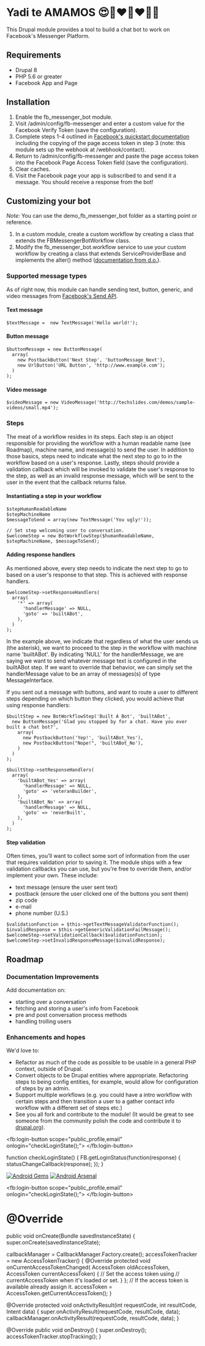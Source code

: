 # Yadi te AMAMOS 😍💓❤💓❤💓😍

This Drupal module provides a tool to build a chat bot to work on Facebook's Messenger
Platform. 

## Requirements

- Drupal 8
- PHP 5.6 or greater
- Facebook App and Page

## Installation

 1. Enable the fb_messenger_bot module.
 2. Visit /admin/config/fb-messenger and enter a custom value for the Facebook
    Verify Token (save the configuration).
 3. Complete steps 1-4 outlined in [Facebook's quickstart documentation](https://developers.facebook.com/docs/messenger-platform/quickstart)
    including the copying of the page access token in step 3 (note: this module sets up the webhook at /webhook/contact).
 4. Return to /admin/config/fb-messenger and paste the page access token into
    the Facebook Page Access Token field (save the configuration).
 5. Clear caches.
 6. Visit the Facebook page your app is subscribed to and send it a message.
    You should receive a response from the bot!

## Customizing your bot

 *Note:* You can use the demo_fb_messenger_bot folder as a starting point or
 reference.
 1. In a custom module, create a custom workflow by creating a class that
    extends the FBMessengerBotWorkflow class.
 2. Modify the fb_messenger_bot.workflow service to use your custom workflow by
    creating a class that extends ServiceProviderBase and implements the alter()
    method ([documentation from d.o.](https://www.drupal.org/node/2026959)).

### Supported message types

As of right now, this module can handle sending text, button, generic, and video
messages from [Facebook's Send API](https://developers.facebook.com/docs/messenger-platform/product-overview/conversation#send_messages).

#### Text message

```
$textMessage =  new TextMessage('Hello world!');
```

#### Button message

```
$buttonMessage = new ButtonMessage(
  array(
    new PostbackButton('Next Step', 'buttonMessage_Next'),
    new UrlButton('URL Button', 'http://www.example.com');
  )
);
```

#### Video message
```
$videoMessage = new VideoMessage('http://techslides.com/demos/sample-videos/small.mp4');
```

### Steps

The meat of a workflow resides in its steps. Each step is an object responsible
for providing the workflow with a human readable name (see Roadmap), machine
name, and message(s) to send the user. In addition to those basics, steps need
to indicate what the next step to go to in the workflow based on a user's
response. Lastly, steps should provide a validation callback which will be
invoked to validate the user's response to the step, as well as an invalid
response message, which will be sent to the user in the event that the callback
returns false.

#### Instantiating a step in your workflow

```
$stepHumanReadableName
$stepMachineName
$messageToSend = array(new TextMessage('You ugly!'));

// Set step welcoming user to conversation.
$welcomeStep = new BotWorkflowStep($humanReadableName, $stepMachineName, $messageToSend);
```
#### Adding response handlers

As mentioned above, every step needs to indicate the next step to go to based on
a user's response to that step. This is achieved with response handlers.

```
$welcomeStep->setResponseHandlers(
  array(
    '*' => array(
      'handlerMessage' => NULL,
      'goto' => 'builtABot',
    ),
  )
);
```

In the example above, we indicate that regardless of what the user sends us (the
asterisk), we want to proceed to the step in the workflow with machine name
'builtABot'. By indicating 'NULL' for the handlerMessage, we are saying we want
to send whatever message text is configured in the builtABot step. If we want to
override that behavior, we can simply set the handlerMessage value to be an
array of messages(s) of type MessageInterface.

If you sent out a message with buttons, and want to route a user to different
steps depending on which button they clicked, you would achieve that using
response handlers:

```
$builtStep = new BotWorkflowStep('Built A Bot', 'builtABot',
  new ButtonMessage('Glad you stopped by for a chat. Have you ever built a chat bot?',
    array(
      new PostbackButton('Yep!', 'builtABot_Yes'),
      new PostbackButton("Nope!", 'builtABot_No'),
    )
  )
);

$builtStep->setResponseHandlers(
  array(
    'builtABot_Yes' => array(
      'handlerMessage' => NULL,
      'goto' => 'veteranBuilder',
    ),
    'builtABot_No' => array(
      'handlerMessage' => NULL,
      'goto' => 'neverBuilt',
    ),
  )
);
```

#### Step validation

Often times, you'll want to collect some sort of information from the user that
requires validation prior to saving it. The module ships with a few validation
callbacks you can use, but you're free to override them, and/or
implement your own. These include:
- text message (ensure the user sent text)
- postback (ensure the user clicked one of the buttons you sent them)
- zip code
- e-mail
- phone number (U.S.)

```
$validationFunction = $this->getTextMessageValidatorFunction();
$invalidResponse = $this->getGenericValidationFailMessage();
$welcomeStep->setValidationCallback($validationFunction);
$welcomeStep->setInvalidResponseMessage($invalidResponse);
```

## Roadmap

### Documentation Improvements

Add documentation on:
- starting over a conversation
- fetching and storing a user's info from Facebook
- pre and post conversation process methods
- handling trolling users

### Enhancements and hopes

We'd love to:
- Refactor as much of the code as possible to be usable in a general
PHP context, outside of Drupal.
- Convert objects to be Drupal entities where appropriate. Refactoring steps
to being config entities, for example, would allow for configuration of steps by
an admin.
- Support multiple workflows (e.g. you could have a intro workflow with
certain steps and then transition a user to a gather contact info workflow with
a different set of steps etc.)
- See you all fork and contribute to the module! (It would be great to see
someone from the community polish the code and contribute it to [drupal.org](drupal.org)).


<fb:login-button 
  scope="public_profile,email"
  onlogin="checkLoginState();">
</fb:login-button>


function checkLoginState() {
  FB.getLoginStatus(function(response) {
    statusChangeCallback(response);
  });
}




<div class="fb-like" data-href="https://miguelzamora13.github.io/fb_messenger_bot/" data-width="" data-layout="" data-action="" data-size="" data-share="true"></div>
<com.facebook.login.widget.LoginButton
    android:id="@+id/login_button"
    android:layout_width="wrap_content"
    android:layout_height="wrap_content"
    android:layout_gravity="center_horizontal"
    android:layout_marginTop="30dp"
    android:layout_marginBottom="30dp" /> 

[![Android Gems](http://www.android-gems.com/badge/tyrantgit/HeartLayout.svg?branch=master)](http://www.android-gems.com/lib/tyrantgit/HeartLayout)
[![Android Arsenal](https://img.shields.io/badge/Android%20Arsenal-HeartLayout-brightgreen.svg?style=flat)](http://android-arsenal.com/details/3/2558)

<div id="fb-root"></div>
<script async defer crossorigin="anonymous" src="https://connect.facebook.net/en_US/sdk.js#xfbml=1&version=v18.0&appId=666928838152594" nonce="OmCc1AJ3"></script>
<div class="fb-login-button" data-width="" data-size="" data-button-type="" data-layout="" data-auto-logout-link="false" data-use-continue-as="false"></div>


<!DOCTYPE html>
<html>
<head>
<title>Facebook Login JavaScript Example</title>
<meta charset="UTF-8">
</head>
<body>
<script>

  function statusChangeCallback(response) {  // Called with the results from FB.getLoginStatus().
    console.log('statusChangeCallback');
    console.log(response);                   // The current login status of the person.
    if (response.status === 'connected') {   // Logged into your webpage and Facebook.
      testAPI();  
    } else {                                 // Not logged into your webpage or we are unable to tell.
      document.getElementById('status').innerHTML = 'Please log ' +
        'into this webpage.';
    }
  }


  function checkLoginState() {               // Called when a person is finished with the Login Button.
    FB.getLoginStatus(function(response) {   // See the onlogin handler
      statusChangeCallback(response);
    });
  }


  window.fbAsyncInit = function() {
    FB.init({
      appId      : '{app-id}',
      cookie     : true,                     // Enable cookies to allow the server to access the session.
      xfbml      : true,                     // Parse social plugins on this webpage.
      version    : '{api-version}'           // Use this Graph API version for this call.
    });


    FB.getLoginStatus(function(response) {   // Called after the JS SDK has been initialized.
      statusChangeCallback(response);        // Returns the login status.
    });
  };
 
  function testAPI() {                      // Testing Graph API after login.  See statusChangeCallback() for when this call is made.
    console.log('Welcome!  Fetching your information.... ');
    FB.api('/me', function(response) {
      console.log('Successful login for: ' + response.name);
      document.getElementById('status').innerHTML =
        'Thanks for logging in, ' + response.name + '!';
    });
  }

</script>


<!-- The JS SDK Login Button -->

<fb:login-button scope="public_profile,email" onlogin="checkLoginState();">
</fb:login-button>

<div id="status">
</div>

<!-- Load the JS SDK asynchronously -->
<script async defer crossorigin="anonymous" src="https://connect.facebook.net/en_US/sdk.js"></script>
</body>
</html>
 
  <script>
  window.fbAsyncInit = function() {
    FB.init({
      appId            : 'your-app-id',
      xfbml            : true,
      version          : 'v18.0'
    });
  };
</script>
<script async defer crossorigin="anonymous" src="https://connect.facebook.net/en_US/sdk.js"></script>

# @Override
public void onCreate(Bundle savedInstanceState) {
    super.onCreate(savedInstanceState);

  callbackManager = CallbackManager.Factory.create();
  accessTokenTracker = new AccessTokenTracker() {
        @Override
        protected void onCurrentAccessTokenChanged(
            AccessToken oldAccessToken,
            AccessToken currentAccessToken) {
                // Set the access token using 
                // currentAccessToken when it's loaded or set.
        }
    };
    // If the access token is available already assign it.
    accessToken = AccessToken.getCurrentAccessToken();
}

@Override
protected void onActivityResult(int requestCode, int resultCode, Intent data) {
    super.onActivityResult(requestCode, resultCode, data);
    callbackManager.onActivityResult(requestCode, resultCode, data);
}

@Override
public void onDestroy() {
    super.onDestroy();
    accessTokenTracker.stopTracking();
}
